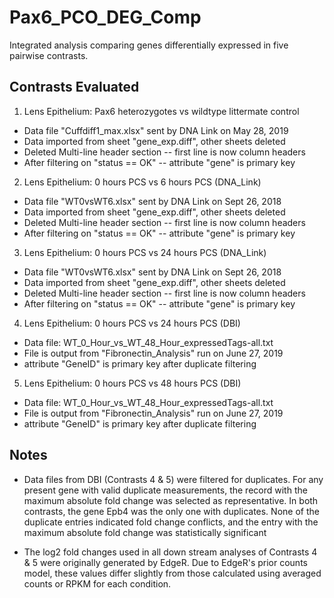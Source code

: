 # Pax6_PCO_DEG_Comp
Integrated analysis comparing genes differentially expressed in five pairwise
contrasts.

## Contrasts Evaluated
  1. Lens Epithelium: Pax6 heterozygotes vs wildtype littermate control
   + Data file "Cuffdiff1_max.xlsx" sent by DNA Link on May 28, 2019
   + Data imported from sheet "gene_exp.diff", other sheets deleted
   + Deleted Multi-line header section -- first line is now column headers
   + After filtering on "status == OK" -- attribute "gene" is primary key
    
  2. Lens Epithelium: 0 hours PCS vs 6 hours PCS (DNA_Link)
   + Data file "WT0vsWT6.xlsx" sent by DNA Link on Sept 26, 2018
   + Data imported from sheet "gene_exp.diff", other sheets deleted
   + Deleted Multi-line header section -- first line is now column headers
   + After filtering on "status == OK" -- attribute "gene" is primary key
    
  3. Lens Epithelium: 0 hours PCS vs 24 hours PCS (DNA_Link)
   + Data file "WT0vsWT6.xlsx" sent by DNA Link on Sept 26, 2018
   + Data imported from sheet "gene_exp.diff", other sheets deleted
   + Deleted Multi-line header section -- first line is now column headers
   + After filtering on "status == OK" -- attribute "gene" is primary key
    
  4. Lens Epithelium: 0 hours PCS vs 24 hours PCS (DBI)
   + Data file: WT_0_Hour_vs_WT_48_Hour_expressedTags-all.txt
   + File is output from "Fibronectin_Analysis" run on June 27, 2019
   + attribute "GeneID" is primary key after duplicate filtering
    
  5. Lens Epithelium: 0 hours PCS vs 48 hours PCS (DBI) 
   + Data file: WT_0_Hour_vs_WT_48_Hour_expressedTags-all.txt
   + File is output from "Fibronectin_Analysis" run on June 27, 2019
   + attribute "GeneID" is primary key after duplicate filtering

## Notes
  + Data files from DBI (Contrasts 4 & 5) were filtered for duplicates. For
    any present gene with valid duplicate measurements, the record with the
    maximum absolute fold change was selected as representative. In both 
    contrasts, the gene Epb4 was the only one with duplicates.  None of the
    duplicate entries indicated fold change conflicts, and the entry with
    the maximum absolute fold change was statistically significant
    
  + The log2 fold changes used in all down stream analyses of Contrasts 4 & 5
    were originally generated by EdgeR. Due to EdgeR's prior counts model,
    these values differ slightly from those calculated using averaged counts
    or RPKM for each condition. 
